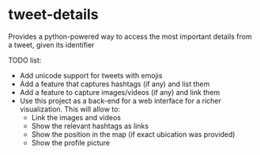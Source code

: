 # tweet-details
Provides a python-powered way to access the most important details from a tweet, given its identifier

TODO list:
- Add unicode support for tweets with emojis
- Add a feature that captures hashtags (if any) and list them
- Add a feature to capture images/videos (if any) and link them
- Use this project as a back-end for a web interface for a richer visualization. This will allow to:
  + Link the images and videos
  + Show the relevant hashtags as links
  + Show the position in the map (if exact ubication was provided)
  + Show the profile picture
